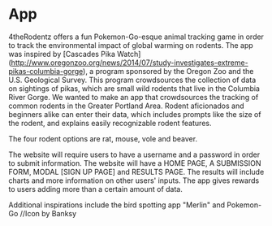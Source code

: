 # App
4theRodentz offers a fun Pokemon-Go-esque animal tracking game in order to track the environmental impact of global warming on rodents.
The app was inspired by [Cascades Pika Watch] (http://www.oregonzoo.org/news/2014/07/study-investigates-extreme-pikas-columbia-gorge), a program sponsored by the Oregon Zoo and the U.S. Geological Survey. This program crowdsources the collection of data on sightings of pikas, which are small wild rodents that live in the Columbia River Gorge. We wanted to make an app that crowdsources the tracking of common rodents in the Greater Portland Area. Rodent aficionados and beginners alike can enter their data, which includes prompts like the size of the rodent, and explains easily recognizable rodent features.

The four rodent options are rat, mouse, vole and beaver.  

The website will require users to have a username and a password in order to submit information. The website will have a HOME PAGE, A SUBMISSION FORM, MODAL [SIGN UP PAGE] and RESULTS PAGE. The results will include charts and more information on other users' inputs.
The app gives rewards to users adding more than a certain amount of data.

Additional inspirations include the bird spotting app "Merlin" and Pokemon-Go
//Icon by Banksy
